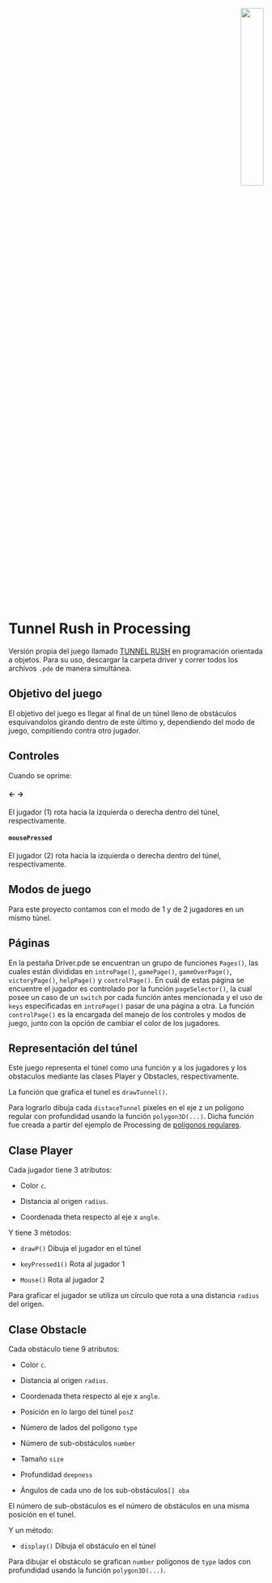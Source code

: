 <p align="right"><img src="https://seeklogo.com/images/U/Universidad_Nacional_de_Colombia_-_Sede_Bogot_and__225_-logo-A05EAD6D0F-seeklogo.com.png" width="30%"></p>

# Tunnel Rush in Processing
Versión propia del juego llamado [TUNNEL RUSH](https://www.1001juegos.com/juego/color-tunnel)
en programación orientada a objetos. Para su uso, descargar la carpeta driver y correr todos los archivos `.pde` de manera simultánea.

## Objetivo del juego
  El objetivo del juego es llegar al final de un túnel lleno de obstáculos esquivandolos girando dentro de este último y, dependiendo del modo de juego,
  compitiendo contra otro jugador.

## Controles
Cuando se oprime:

  #### &larr; &rarr;
  El jugador (1) rota hacia la izquierda o derecha dentro del túnel, respectivamente.

  #### `mousePressed`
  El jugador (2) rota hacia la izquierda o derecha dentro del túnel, respectivamente.

## Modos de juego
Para este proyecto contamos con el modo de 1 y de 2 jugadores en un mismo túnel.

## Páginas
  En la pestaña Driver.pde se encuentran un grupo de funciones `Pages()`, las cuales están divididas en `introPage()`, `gamePage()`, `gameOverPage()`,  `victoryPage()`, `helpPage()` y `controlPage()`. En cuál de estas página se encuentre el jugador es controlado por la función `pageSelector()`, la cual posee un   caso de un `switch` por cada función antes mencionada y el uso de `keys` especificadas en `introPage()` pasar de una página a otra. La función `controlPage()`     es la encargada del manejo de los controles y modos de juego, junto con la opción de cambiar el color de los jugadores.

## Representación del túnel

Este juego representa el túnel como una función y a los jugadores y los obstaculos mediante las clases Player y Obstacles, respectivamente.

La función que grafica el tunel es `drawTunnel()`.

Para lograrlo dibuja cada `distaceTunnel` pixeles en el eje z un polígono regular con profundidad usando la función `polygon3D(...)`.
Dicha función fue creada a partir del ejemplo de Processing  de [polígonos regulares](https://processing.org/examples/regularpolygon.html).


## Clase Player

Cada jugador tiene 3 atributos:

+ Color `c`.

+ Distancia al origen `radius`.

+ Coordenada theta respecto al eje x `angle`.


Y tiene 3 métodos:

+ `drawP()` Dibuja el jugador en el túnel

+ `keyPressed1()` Rota al jugador 1

+ `Mouse()` Rota al jugador 2

Para graficar el jugador se utiliza un círculo que rota a una distancia `radius` del origen.


## Clase Obstacle

Cada obstáculo tiene 9 atributos:

+ Color `c`.

+ Distancia al origen `radius`.

+ Coordenada theta respecto al eje x `angle`.

+ Posición en lo largo del túnel `posZ`

+ Número de lados del polígono `type`

+ Número de sub-obstáculos `number`

+ Tamaño `size`

+ Profundidad `deepness`

+ Ángulos de cada uno de los sub-obstáculos`[] oba`

El número de sub-obstáculos es el número de obstáculos en una misma posición en el tunel.

Y un método:

+ `display()` Dibuja el obstáculo en el túnel

Para dibujar el obstáculo se grafican `number` polígonos de `type` lados con profundidad usando la función `polygon3D(...)`.
